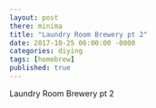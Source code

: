 ```yaml
---
layout: post
there: minima
title: "Laundry Room Brewery pt 2"
date: 2017-10-25 06:00:00 -0000
categories: diying
tags: [homebrew]
published: true
---
```



Laundry Room Brewery pt 2
